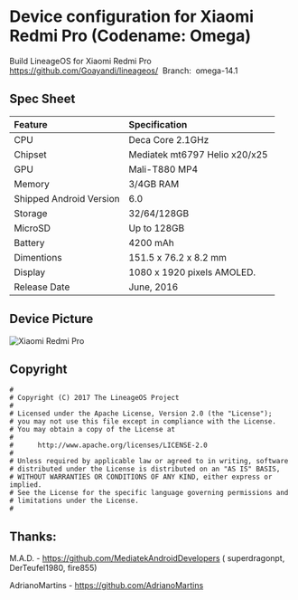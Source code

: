 # Device configuration for Xiaomi Redmi Pro (Codename: Omega)

Build LineageOS for Xiaomi Redmi Pro 
https://github.com/Goayandi/lineageos/  Branch:  omega-14.1

## Spec Sheet
| Feature                 | Specification                     |
| :---------------------- | :-------------------------------- |
| CPU                     | Deca Core 2.1GHz                  |
| Chipset                 | Mediatek mt6797 Helio x20/x25     |
| GPU                     | Mali-T880 MP4                     |
| Memory                  | 3/4GB RAM                         |
| Shipped Android Version | 6.0                               |
| Storage                 | 32/64/128GB                       |
| MicroSD                 | Up to 128GB                       |
| Battery                 | 4200 mAh                          |
| Dimentions              | 151.5 x 76.2 x 8.2 mm             |
| Display                 | 1080 x 1920 pixels AMOLED.        |
| Release Date            | June, 2016                        |

## Device Picture
![Xiaomi Redmi Pro ](http://img.banggood.com/thumb/large/oaupload/banggood/images/58/D7/b0fe212e-dc21-4785-9e49-50993ae031c3.jpg "Xiaomi Redmi Pro")

## Copyright

```
#
# Copyright (C) 2017 The LineageOS Project
#
# Licensed under the Apache License, Version 2.0 (the "License");
# you may not use this file except in compliance with the License.
# You may obtain a copy of the License at
#
#      http://www.apache.org/licenses/LICENSE-2.0
#
# Unless required by applicable law or agreed to in writing, software
# distributed under the License is distributed on an "AS IS" BASIS,
# WITHOUT WARRANTIES OR CONDITIONS OF ANY KIND, either express or implied.
# See the License for the specific language governing permissions and
# limitations under the License.
#
```

## Thanks:

M.A.D. - https://github.com/MediatekAndroidDevelopers
( superdragonpt, DerTeufel1980, fire855)

AdrianoMartins - https://github.com/AdrianoMartins
